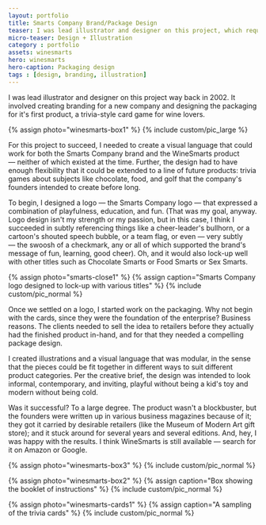 ```yaml
---
layout: portfolio
title: Smarts Company Brand/Package Design
teaser: I was lead illustrator and designer on this project, which required that I create a branded look for a series of trivia-style card games intended to be both fun and educational.
micro-teaser: Design + Illustration
category : portfolio
assets: winesmarts
hero: winesmarts
hero-caption: Packaging design
tags : [design, branding, illustration]
---
```


<p class="intro">I was lead illustrator and designer on this project way back in 2002. It involved creating branding for a new company and designing the packaging for it's first product, a trivia-style card game for wine lovers.</p>

{% assign photo="winesmarts-box1" %}
{% include custom/pic_large %}

For this project to succeed, I needed to create a visual language that could work for both the Smarts Company brand and the WineSmarts product — neither of which existed at the time. Further, the design had to have enough flexibility that it could be extended to a line of future products: trivia games about subjects like chocolate, food, and golf that the company's founders intended to create before long.

To begin, I designed a logo — the Smarts Company logo — that expressed a combination of playfulness, education, and fun. (That was my goal, anyway. Logo design isn't my strength or my passion, but in this case, I think I succeeded in subtly referencing things like a cheer-leader's bullhorn, or a cartoon's shouted speech bubble, or a team flag, or even — very subtly — the swoosh of a checkmark, any or all of which supported the brand's message of fun, learning, good cheer). Oh, and it would also lock-up well with other titles such as Chocolate Smarts or Food Smarts or Sex Smarts.

{% assign photo="smarts-close1" %}
{% assign caption="Smarts Company logo designed to lock-up with various titles" %}
{% include custom/pic_normal %}

Once we settled on a logo, I started work on the packaging. Why not begin with the cards, since they were the foundation of the enterprise? Business reasons. The clients needed to sell the idea to retailers before they actually had the finished product in-hand, and for that they needed a compelling package design.

I created illustrations and a visual language that was modular, in the sense that the pieces could be fit together in different ways to suit different product categories. Per the creative brief, the design was intended to look informal, contemporary, and inviting, playful without being a kid's toy and modern without being cold.

Was it successful? To a large degree. The product wasn't a blockbuster, but the founders were written up in various business magazines because of it; they got it carried by desirable retailers (like the Museum of Modern Art gift store); and it stuck around for several years and several editions. And, hey, I was happy with the results. I think WineSmarts is still available — search for it on Amazon or Google.

{% assign photo="winesmarts-box3" %}
{% include custom/pic_normal %}

{% assign photo="winesmarts-box2" %}
{% assign caption="Box showing the booklet of instructions" %}
{% include custom/pic_normal %}

{% assign photo="winesmarts-cards1" %}
{% assign caption="A sampling of the trivia cards" %}
{% include custom/pic_normal %}


